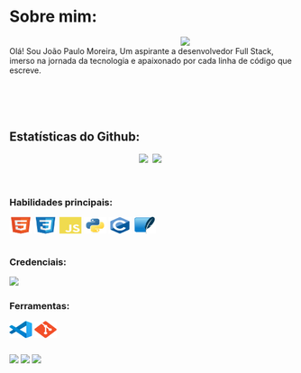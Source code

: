 <h1 align="left">Sobre mim:</h1>

<img align="right" width="200px" src="https://i.postimg.cc/x8wShV4f/photo-2024-04-20-16-37-45.png">

</br>
Olá! Sou João Paulo Moreira,
Um aspirante a desenvolvedor Full Stack, imerso na jornada da tecnologia e apaixonado por cada linha de código que escreve.
</br>


</br>
</br>
</br>
</br>

<h2 align="left">Estatísticas do Github:</h2>
<div align="center">
  <a href="https://github.com/Joao-Paulo06"><img height="145em" src="https://github-readme-stats.vercel.app/api?username=Joao-Paulo06&show_icons=true&theme=github_dark&include_all_commits=true&count_private=true&hide_border=true"></a>&nbsp;
 <a href="https://github.com/Joao-Paulo06"><img height="145em" src="https://github-readme-stats.vercel.app/api/top-langs/?username=Joao-Paulo06&layout=compact&langs_count=7&theme=github_dark&hide_border=true"></a>&nbsp;
</div>
  
</br>
</br>
  
  
<div style="display: inline_block">
  
  <h3 align="left">Habilidades principais:</h3>
  <img align="center" alt="Joao-HTML" height="30" width="40" src="https://raw.githubusercontent.com/devicons/devicon/master/icons/html5/html5-original.svg">
  <img align="center" alt="Joao-CSS" height="30" width="40" src="https://raw.githubusercontent.com/devicons/devicon/master/icons/css3/css3-original.svg">
  <img align="center" alt="Joao-Js" height="30" width="40" src="https://raw.githubusercontent.com/devicons/devicon/master/icons/javascript/javascript-plain.svg">
  <img align="center" alt="Joao-Python" height="30" width="40" src="https://raw.githubusercontent.com/devicons/devicon/master/icons/python/python-original.svg">
   <img align="center" alt="Joao-C" height="30" width="40" src="https://raw.githubusercontent.com/devicons/devicon/master/icons/c/c-original.svg">
  <img align="center" alt="Joao-sqlite" height="30" width="40" src="https://raw.githubusercontent.com/devicons/devicon/master/icons/sqlite/sqlite-original.svg">

  </br>
  </br>
  <div>
  <h3 align="left">Credenciais:</h3>
  
  <a href="https://www.credly.com/badges/f2fda69e-1090-42c6-a12e-6d921fa94a9b"> <img src="[https://www.credly.com/badges/f2fda69e-1090-42c6-a12e-6d921fa94a9b/public_url](https://images.credly.com/images/0ca5f542-fb5e-4a22-9b7a-c1a1ce4c3db7/EndpointSecurity.png)"></a>
  
  </div>
   
  
  <h3 align="left">Ferramentas:</h3>
  <img align="center" alt="Visual Studio Code logo" height="30" width="40" src="https://raw.githubusercontent.com/devicons/devicon/master/icons/vscode/vscode-original.svg">
  <img align="center" alt="Joao-Git" height="30" width="40" src="https://raw.githubusercontent.com/devicons/devicon/master/icons/git/git-original.svg">
 
</div>


##
  <div>
    <a href="https://www.linkedin.com/in/jo%C3%A3o-paulo-da-silva-moreira-40681429b" target_"black"><img src="https://img.shields.io/badge/LinkedIn-0077B5?style=for-the-badge&logo=linkedin&logoColor=white" target_"black"></a>
    <a href = "mailto:joaopaulojs.780@gmail.com" target_"black"><img src="https://img.shields.io/badge/Gmail-D14836?style=for-the-badge&logo=gmail&logoColor=white" target_"black"></a>
     <a href="https://www.instagram.com/joaopaulo.js380/" target="_blank"><img src="https://img.shields.io/badge/-Instagram-%23E4405F?style=for-the-badge&logo=instagram&logoColor=white" target="_blank"></a>
  </div>
  
